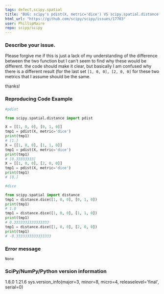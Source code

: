 ```yaml
---
tags: defect,scipy.spatial
title: "BUG: scipy's pdist(X, metric='dice') VS scipy.spatial.distance.dice() produce different results"
html_url: "https://github.com/scipy/scipy/issues/17703"
user: PhillipMaire
repo: scipy/scipy
---
```


### Describe your issue.

Please forgive me if this is just a lack of my understanding of the difference between the two function but I can't seem to find why these would be different. the code should make it clear, but basically I am confused why there is a different result (for the last set `[1, 0, 0], [2, 0, 0]` for these two metrics that I assume should be the same. 

thanks!

### Reproducing Code Example

```python
#pdist

from scipy.spatial.distance import pdist

X = [[1, 0, 0], [0, 1, 0]]
tmp1 = pdist(X, metric='dice')
print(tmp1)
# [1.]
X = [[1, 0, 0], [1, 1, 0]]
tmp1 = pdist(X, metric='dice')
print(tmp1)
# [0.33333333]
X = [[1, 0, 0], [2, 0, 0]]
tmp1 = pdist(X, metric='dice')
print(tmp1)
# [0.]

#dice

from scipy.spatial import distance
tmp1 = distance.dice([1, 0, 0], [0, 1, 0])
print(tmp1)
# 1.0
tmp1 = distance.dice([1, 0, 0], [1, 1, 0])
print(tmp1)
# 0.3333333333333333
tmp1 = distance.dice([1, 0, 0], [2, 0, 0])
print(tmp1)
# -0.3333333333333333
```


### Error message

```shell
None
```


### SciPy/NumPy/Python version information

1.8.0 1.21.6 sys.version_info(major=3, minor=8, micro=4, releaselevel='final', serial=0)